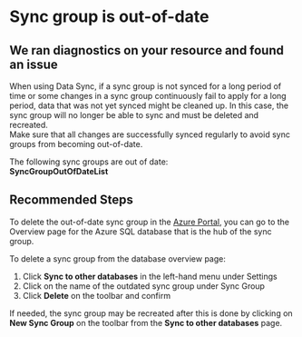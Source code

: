 <properties
	pageTitle="Sync group is out-of-date"
	description="Sync group is out-of-date"
	infoBubbleText="Sync group is out-of-date"
	service="microsoft.sql"
	resource="servers"
	ms.author="ferno"
	authors="ferno-ms"
	displayOrder="19"
	articleId="sql_datasync_outofdate"
	diagnosticScenario="SqlDataSync"
	selfHelpType="diagnostics"
	supportTopicIds="32630455"
	resourceTags=""
	productPesIds="13491"
	cloudEnvironments="MoonCake"
/>
# Sync group is out-of-date

## We ran diagnostics on your resource and found an issue

<!--issueDescription-->  
When using Data Sync, if a sync group is not synced for a long period of time or some changes in a sync group continuously fail to apply for a long period, data that was not yet synced might be cleaned up. In this case, the sync group will no longer be able to sync and must be deleted and recreated.<br>
Make sure that all changes are successfully synced regularly to avoid sync groups from becoming out-of-date.<br>

The following sync groups are out of date:<br>
**<!--$SyncGroupOutOfDateList--> SyncGroupOutOfDateList <!--/$SyncGroupOutOfDateList-->**
<!--/issueDescription-->

## **Recommended Steps**

To delete the out-of-date sync group in the [Azure Portal](https://portal.azure.cn), you can go to the Overview page for the Azure SQL database that is the hub of the sync group.

To delete a sync group from the database overview page:

1. Click **Sync to other databases** in the left-hand menu under Settings
2. Click on the name of the outdated sync group under Sync Group
3. Click **Delete** on the toolbar and confirm

If needed, the sync group may be recreated after this is done by clicking on **New Sync Group** on the toolbar from the **Sync to other databases** page.